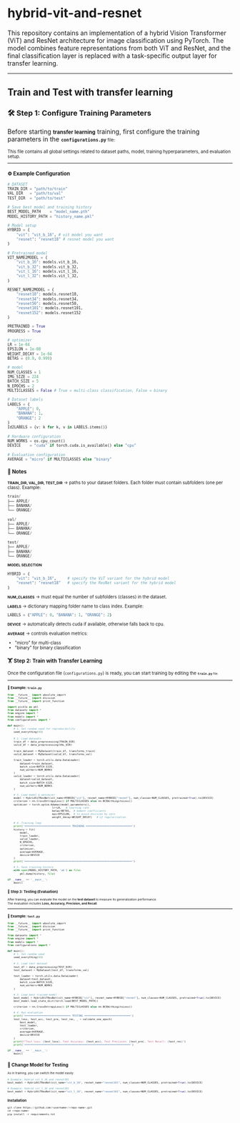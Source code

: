 # hybrid-vit-and-resnet

This repository contains an implementation of a hybrid Vision Transformer (ViT) and ResNet architecture for image classification using PyTorch.
The model combines feature representations from both ViT and ResNet, and the final classification layer is replaced with a task-specific output layer for transfer learning. 

---

## Train and Test with transfer learning

### 🛠 Step 1: Configure Training Parameters
Before starting <small>**transfer learning**</small> training, first configure the training parameters in the <small>**`configurations.py`**<small> file:

This file contains all global settings related to dataset paths, model, training hyperparameters, and evaluation setup.  

---

### ⚙️ Example Configuration

```python
# DATASET 
TRAIN_DIR = "path/to/train"
VAL_DIR   = "path/to/val"
TEST_DIR  = "path/to/test"

# Save best model and training history
BEST_MODEL_PATH    = "model_name.pth"
MODEL_HISTORY_PATH = "history_name.pkl"

# Model setup
HYBRID = {
    "vit": "vit_b_16", # vit model you want
    "resnet": "resnet18" # resnet model you want
}

# Pretrained model
VIT_NAME2MODEL = {
    "vit_b_16": models.vit_b_16,
    "vit_b_32": models.vit_b_32,
    "vit_l_16": models.vit_l_16,
    "vit_l_32": models.vit_l_32,
}

RESNET_NAME2MODEL = {
    "resnet18": models.resnet18,
    "resnet34": models.resnet34,
    "resnet50": models.resnet50,
    "resnet101": models.resnet101,
    "resnet152": models.resnet152
}

PRETRAINED = True
PROGRESS = True

# optimizer
LR = 1e-04
EPSILON = 1e-08
WEIGHT_DECAY = 1e-04
BETAS = (0.9, 0.999)

# model
NUM_CLASSES = 1
IMG_SIZE = 224
BATCH_SIZE = 5
N_EPOCHS = 2
MULTICLASSES = False # True = multi-class classification, False = binary

# Dataset labels
LABELS = {
    "APPLE": 0,
    "BANANA": 1,
    "ORANGE": 2
}
Id2LABELS = {v: k for k, v in LABELS.items()}

# Hardware configuration
NUM_WORKS = os.cpu_count()
DEVICE    = "cuda" if torch.cuda.is_available() else "cpu"

# Evaluation configuration
AVERAGE = "micro" if MULTICLASSES else "binary"
```

### 📌 Notes
<small>**TRAIN_DIR, VAL_DIR, TEST_DIR**</small>
→ paths to your dataset folders. Each folder must contain subfolders (one per class).
Example:

```python
train/
├── APPLE/
├── BANANA/
└── ORANGE/

val/
├── APPLE/
├── BANANA/
└── ORANGE/

test/
├── APPLE/
├── BANANA/
└── ORANGE/
````
<small>**MODEL SELECTION**</small>
```python
HYBRID = {
    "vit": "vit_b_16",     # specify the ViT variant for the hybrid model
    "resnet": "resnet18"   # specify the ResNet variant for the hybrid model
}
```

<small>**NUM_CLASSES**</small>
→ must equal the number of subfolders (classes) in the dataset.

<small>**LABELS**</small>
→ dictionary mapping folder name to class index.
Example:
```python
LABELS = {"APPLE": 0, "BANANA": 1, "ORANGE": 2}
```

<small>**DEVICE**</small>
→ automatically detects cuda if available, otherwise falls back to cpu.

<small>**AVERAGE**</small>
→ controls evaluation metrics:
- "micro" for multi-class
- "binary" for binary classification

### 🏋️ Step 2: Train with Transfer Learning

Once the configuration file (`configurations.py`) is ready, you can start training by editing the <small>**`train.py`**<small> file.

---

### 📂 Example: `train.py`

```python
from __future__ import absolute_import
from __future__ import division
from __future__ import print_function

import pickle as pkl
from datasets import *
from engine import *
from models import *
from configurations import *

def main():
    # 1. Set random seed for reproducibility
    seed_everything(43)
    
    # 2. Load datasets
    train_df = data_preprocessing(TRAIN_DIR)
    valid_df = data_preprocessing(VAL_DIR)
    
    train_dataset = MyDataset(train_df, transforms_train)
    valid_dataset = MyDataset(valid_df, transforms_val)

    train_loader = torch.utils.data.DataLoader(
        dataset=train_dataset,
        batch_size=BATCH_SIZE,
        num_workers=NUM_WORKS
    )
    valid_loader = torch.utils.data.DataLoader(
        dataset=valid_dataset,
        batch_size=BATCH_SIZE,
        num_workers=NUM_WORKS
    )

    # 3. Load model & optimizer
    model = HybridViTResNet(vit_name=HYBRID["vit"], resnet_name=HYBRID["resnet"], num_classes=NUM_CLASSES, pretrained=True).to(DEVICE)
    criterion = nn.CrossEntropyLoss() if MULTICLASSES else nn.BCEWithLogitsLoss() 
    optimizer = torch.optim.Adamax(model.parameters(), 
                             lr=LR,   # learning rate 
                             betas=BETAS,  # moment coefficients
                             eps=EPSILON,  # to avoid division by zero
                             weight_decay=WEIGHT_DECAY)   # L2 regularization 

    # 4. Training loop
    print('============================== TRAINING ==============================')
    history = fit(
        model, 
        train_loader, 
        valid_loader, 
        N_EPOCHS, 
        criterion, 
        optimizer, 
        average=AVERAGE, 
        device=DEVICE
    )
    print('======================================================================')

    # 5. Save training history
    with open(MODEL_HISTORY_PATH, 'wb') as file:
        pkl.dump(history, file)

if __name__ == '__main__':
    main()
```

### 🧪 Step 3: Testing (Evaluation)

After training, you can evaluate the model on the **test dataset** to measure its generalization performance.  
The evaluation includes **Loss, Accuracy, Precision, and Recall**.

---

### 📂 Example: `test.py`

```python
from __future__ import absolute_import
from __future__ import division
from __future__ import print_function

from datasets import *
from engine import *
from models import *
from configurations import *

def main():
    # 1. Set random seed
    seed_everything(43)
    
    # 2. Load test dataset
    test_df = data_preprocessing(TEST_DIR)
    test_dataset = MyDataset(test_df, transforms_val)

    test_loader = torch.utils.data.DataLoader(
        dataset=test_dataset,
        batch_size=BATCH_SIZE,
        num_workers=NUM_WORKS
    )

    # 3. Load best trained model
    best_model = HybridViTResNet(vit_name=HYBRID["vit"], resnet_name=HYBRID["resnet"], num_classes=NUM_CLASSES, pretrained=True).to(DEVICE)
    best_model.load_state_dict(torch.load(BEST_MODEL_PATH))

    criterion = nn.CrossEntropyLoss() if MULTICLASSES else nn.BCEWithLogitsLoss() 

    # 4. Run evaluation
    print('============================== TESTING ==============================')
    test_loss, test_acc, test_pre, test_rec, _ = validate_one_epoch(
        best_model, 
        test_loader, 
        criterion, 
        average=AVERAGE, 
        device=DEVICE
    )
    print(f"Test loss: {test_loss}, Test Accuracy: {test_acc}, Test Precision: {test_pre}, Test Recall: {test_rec}")
    print('=====================================================================')

if __name__ == '__main__':
    main()
```

## 📌 Change Model for Testing
As in training, you can switch the model easily:

```python
# Example: Hybrid vit_b_16 and resnet101
best_model = HybridViTResNet(vit_name="vit_b_16", resnet_name="resnet101", num_classes=NUM_CLASSES, pretrained=True).to(DEVICE)

# Example: Hybrid vit_l_16 and resnet101
best_model = HybridViTResNet(vit_name="vit_l_16", resnet_name="resnet101", num_classes=NUM_CLASSES, pretrained=True).to(DEVICE)

```

### Installation
```python
git clone https://github.com/<username>/<repo-name>.git
cd <repo-name>
pip install -r requirements.txt
```

